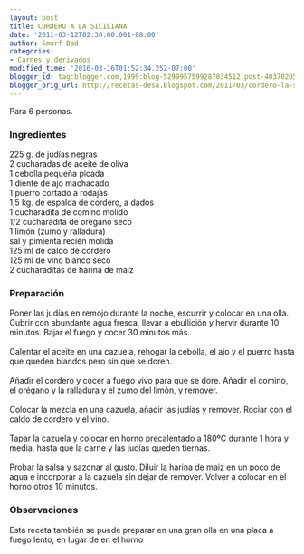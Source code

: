 ```yaml
---
layout: post
title: CORDERO A LA SICILIANA
date: '2011-03-12T02:30:00.001-08:00'
author: Smurf Dad
categories:
- Carnes y derivados
modified_time: '2016-03-16T01:52:34.252-07:00'
blogger_id: tag:blogger.com,1999:blog-5299957599287034512.post-4037020566649461480
blogger_orig_url: http://recetas-desa.blogspot.com/2011/03/cordero-la-siciliana.html
---
```


Para 6 personas.<br /><h3>Ingredientes</h3>225 g. de judías negras<br />2 cucharadas de aceite de oliva<br />1 cebolla pequeña picada<br />1 diente de ajo machacado<br />1 puerro cortado a rodajas<br />1,5 kg. de espalda de cordero, a dados<br />1 cucharadita de comino molido<br />1/2 cucharadita de orégano seco<br />1 limón (zumo y ralladura)<br />sal y pimienta recién molida<br />125 ml de caldo de cordero<br />125 ml de vino blanco seco<br />2 cucharaditas de harina de maíz<br /><h3>Preparación</h3>Poner las judías en remojo durante la noche, escurrir y colocar en una olla. Cubrir con abundante agua fresca, llevar a ebullición y hervir durante 10 minutos. Bajar el fuego y cocer 30 minutos más.<br /><br />Calentar el aceite en una cazuela, rehogar la cebolla, el ajo y el puerro hasta que queden blandos pero sin que se doren.<br /><br />Añadir el cordero y cocer a fuego vivo para que se dore. Añadir el comino, el orégano y la ralladura y el zumo del limón, y remover.<br /><br />Colocar la mezcla en una cazuela, añadir las judías y remover. Rociar con el caldo de cordero y el vino.<br /><br />Tapar la cazuela y colocar en horno precalentado a 180ºC durante 1 hora y media, hasta que la carne y las judías queden tiernas.<br /><br />Probar la salsa y sazonar al gusto. Diluir la harina de maiz en un poco de agua e incorporar a la cazuela sin dejar de remover. Volver a colocar en el horno otros 10 minutos.<br /><h3>Observaciones</h3>Esta receta también se puede preparar en una gran olla en una placa a fuego lento, en lugar de en el horno